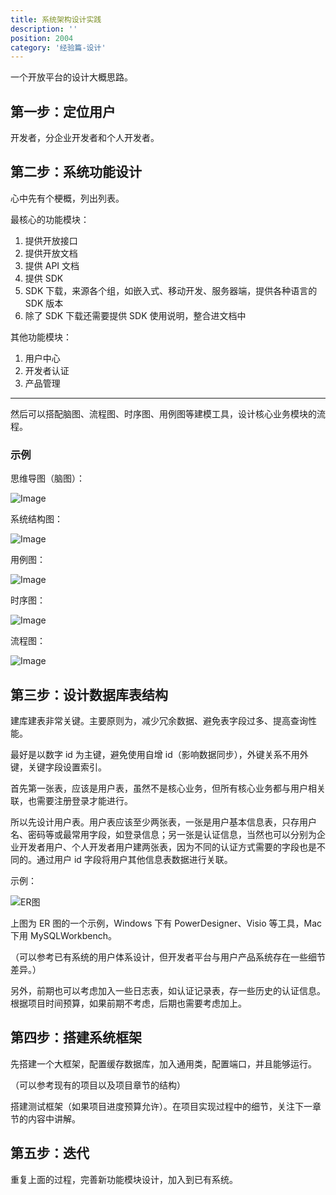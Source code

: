 ```yaml
---
title: 系统架构设计实践
description: ''
position: 2004
category: '经验篇-设计'
---
```


一个开放平台的设计大概思路。

## 第一步：定位用户

开发者，分企业开发者和个人开发者。

## 第二步：系统功能设计

心中先有个梗概，列出列表。

最核心的功能模块：

1. 提供开放接口
2. 提供开放文档
3. 提供 API 文档
4. 提供 SDK
5. SDK 下载，来源各个组，如嵌入式、移动开发、服务器端，提供各种语言的 SDK 版本
6. 除了 SDK 下载还需要提供 SDK 使用说明，整合进文档中

其他功能模块：

1. 用户中心
2. 开发者认证
3. 产品管理

---

然后可以搭配脑图、流程图、时序图、用例图等建模工具，设计核心业务模块的流程。

<adsbygoogle></adsbygoogle>

### 示例

思维导图（脑图）：

![Image](/experience/design/mind.png)

系统结构图：

![Image](/experience/design/system.png)

用例图：

![Image](/experience/design/use-case.png)

时序图：

![Image](/experience/design/seq.png)

流程图：

![Image](/experience/design/flow.png)

## 第三步：设计数据库表结构

建库建表非常关键。主要原则为，减少冗余数据、避免表字段过多、提高查询性能。

最好是以数字 id 为主键，避免使用自增 id（影响数据同步），外键关系不用外键，关键字段设置索引。

首先第一张表，应该是用户表，虽然不是核心业务，但所有核心业务都与用户相关联，也需要注册登录才能进行。

所以先设计用户表。用户表应该至少两张表，一张是用户基本信息表，只存用户名、密码等或最常用字段，如登录信息；另一张是认证信息，当然也可以分别为企业开发者用户、个人开发者用户建两张表，因为不同的认证方式需要的字段也是不同的。通过用户 id 字段将用户其他信息表数据进行关联。

示例：

![ER图](/experience/design/er.png)

上图为 ER 图的一个示例，Windows 下有 PowerDesigner、Visio 等工具，Mac 下用 MySQLWorkbench。

（可以参考已有系统的用户体系设计，但开发者平台与用户产品系统存在一些细节差异。）

另外，前期也可以考虑加入一些日志表，如认证记录表，存一些历史的认证信息。根据项目时间预算，如果前期不考虑，后期也需要考虑加上。

## 第四步：搭建系统框架

先搭建一个大框架，配置缓存数据库，加入通用类，配置端口，并且能够运行。

（可以参考现有的项目以及项目章节的结构）

搭建测试框架（如果项目进度预算允许）。在项目实现过程中的细节，关注下一章节的内容中讲解。

## 第五步：迭代

重复上面的过程，完善新功能模块设计，加入到已有系统。
